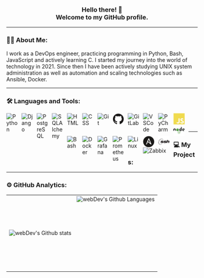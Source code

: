 <p align="center" style="padding-bottom:0; margin-bottom:1;">
    <h3 align="center">Hello there! 👋
    <br /> Welcome to my GitHub profile.
    </h3>
</p>

***

### 👨‍💻 About Me:
I work as a DevOps engineer, practicing programming in Python, Bash, JavaScript and actively learning C.  I started my journey into the world of technology in 2021. Since then I have been actively studying UNIX system administration as well as automation and scaling technologies such as Ansible, Docker.

***
### 🛠 Languages and Tools:

<a href="#"><img align="left" title="Python" alt="Python" width="30px" style="padding-right:10px; pointer-events: none;" src="https://cdn.jsdelivr.net/gh/devicons/devicon/icons/python/python-original.svg" /></a>
<a href="#"><img align="left" title="Django" alt="Django" width="30px" style="padding-right:10px; pointer-events: none;" src="https://cdn.jsdelivr.net/gh/devicons/devicon/icons/django/django-plain.svg" /></a>
<a href="#"><img align="left" title="PostgreSQL" alt="PostgreSQL" width="30px" style="padding-right:10px; pointer-events: none;" src="https://cdn.jsdelivr.net/gh/devicons/devicon/icons/postgresql/postgresql-original.svg" /></a>
<a href="#"><img align="left" title="SQLAlchemy" alt="SQLAlchemy" width="30px" style="padding-right:10px; pointer-events: none;" src="https://cdn.jsdelivr.net/gh/devicons/devicon/icons/sqlalchemy/sqlalchemy-original.svg" /></a>
<a href="#"><img align="left" title="HTML" alt="HTML" width="30px" style="padding-right:10px; pointer-events: none;" src="https://cdn.jsdelivr.net/gh/devicons/devicon/icons/html5/html5-plain.svg" /></a>
<a href="#"><img align="left" title="CSS" alt="CSS" width="30px" style="padding-right:10px; pointer-events: none;" src="https://cdn.jsdelivr.net/gh/devicons/devicon/icons/css3/css3-plain.svg" /></a>
<a href="#"><img align="left" title="Git" alt="Git" width="30px" style="padding-right:10px; pointer-events: none;" src="https://cdn.jsdelivr.net/gh/devicons/devicon/icons/git/git-original.svg" /></a>
<a href="#"><img align="left" title="GitHub" alt="GitHub" width="30px" style="padding-right:10px; pointer-events: none;" src="https://raw.githubusercontent.com/devicons/devicon/6910f0503efdd315c8f9b858234310c06e04d9c0/icons/github/github-original.svg" /></a>
<a href="#"><img align="left" title="GitLab" alt="GitLab" width="30px" style="padding-right:10px; pointer-events: none;" src="https://devicons.railway.app/i/gitlab.svg" /></a>
<a href="#"><img align="left" title="VSCode" alt="VSCode" width="30px" style="padding-right:10px; pointer-events: none;" src="https://cdn.jsdelivr.net/gh/devicons/devicon/icons/vscode/vscode-original.svg" /></a>
<a href="#"><img align="left" title="PyCharm" alt="PyCharm" width="30px" style="padding-right:10px; pointer-events: none;" src="https://cdn.jsdelivr.net/gh/devicons/devicon/icons/pycharm/pycharm-original.svg" /></a>
<a href="#"><img align="left" title="JavaScript" alt="JavaScript" width="30px" style="padding-right:10px; pointer-events: none;" src="https://raw.githubusercontent.com/devicons/devicon/55609aa5bd817ff167afce0d965585c92040787a/icons/javascript/javascript-plain.svg" /></a>
<a href="#"><img align="left" title="Node.js" alt="Node.js" width="30px" style="padding-right:10px; pointer-events: none;" src="https://raw.githubusercontent.com/devicons/devicon/6910f0503efdd315c8f9b858234310c06e04d9c0/icons/nodejs/nodejs-original-wordmark.svg" /></a>
<a href="#"><img align="left" title="Bash" alt="Bash" width="30px" style="padding-right:10px; pointer-events: none;" src="https://devicons.railway.app/i/bash.svg" /></a>
<a href="#"><img align="left" title="Docker" alt="Docker" width="30px" style="padding-right:10px; pointer-events: none;" src="https://devicons.railway.app/i/docker.svg" /></a>
<a href="#"><img align="left" title="Grafana" alt="Grafana" width="30px" style="padding-right:10px; pointer-events: none;" src="https://devicons.railway.app/i/grafana.svg" /></a>
<a href="#"><img align="left" title="Prometheus" alt="Prometheus" width="30px" style="padding-right:10px; pointer-events: none;" src="https://devicons.railway.com/i/prometheus.svg" /></a>
<a href="#"><img align="left" title="Linux" alt="Linux" width="30px" style="padding-right:10px; pointer-events: none;" src="https://devicons.railway.app/i/tux.svg" /></a>
<a href="#"><img align="left" title="Ansible" alt="Ansible.js" width="30px" style="padding-right:10px; pointer-events: none;" src="https://raw.githubusercontent.com/devicons/devicon/6910f0503efdd315c8f9b858234310c06e04d9c0/icons/ansible/ansible-original.svg" /></a>
<a href="#"><img align="left" title="SSH" alt="SSH" width="30px" style="padding-right:10px; pointer-events: none;" src="https://raw.githubusercontent.com/devicons/devicon/6910f0503efdd315c8f9b858234310c06e04d9c0/icons/ssh/ssh-original-wordmark.svg" /></a>
<a href="#"><img align="left" title="Zabbix" alt="Zabbix" width="70px" style="padding-right:10px; pointer-events: none;" src="https://upload.wikimedia.org/wikipedia/commons/thumb/6/6f/Zabbix_logo.svg/800px-Zabbix_logo.svg.png" /></a>

<br />
<br />

***

### 💻 My Projects:

***

### ⚙️ GitHub Analytics:
<table style="border:None; border-collapse:collapse; border-spacing:0;">
    <tr>
        <td>
            <a href="#"><img align="left" src="https://github-readme-streak-stats.herokuapp.com/?user=Nikolay0110&theme=vision-friendly-dark" alt="webDev's Github stats" /></a>
        </td>
        <td>
            <a href="#"><img height="195px" align="right" src="https://github-readme-stats-eight-theta.vercel.app/api/top-langs/?username=Nikolay0110&theme=vision-friendly-dark&layout=compact" alt="webDev's Github Languages" /></a>
        </td>
    </tr>
</table>


